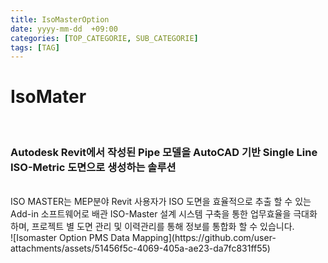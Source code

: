 ```yaml
---
title: IsoMasterOption
date: yyyy-mm-dd  +09:00
categories: [TOP_CATEGORIE, SUB_CATEGORIE]
tags: [TAG]     
---
```

# IsoMater

<br/>
 <h3> Autodesk Revit에서 작성된 Pipe 모델을 AutoCAD 기반 Single Line ISO-Metric 도면으로 생성하는 솔루션 </h3><br>
ISO MASTER는 MEP분야 Revit 사용자가 ISO 도면을 효율적으로 추출 할 수 있는 
Add-in 소프트웨어로 배관 ISO-Master 설계 시스템 구축을 통한 업무효율을 극대화
하며, 프로젝트 별 도면 관리 및 이력관리를 통해 정보를 통합화 할 수 있습니다.<br>
![Isomaster Option PMS Data Mapping](https://github.com/user-attachments/assets/51456f5c-4069-405a-ae23-da7fc831ff55)


